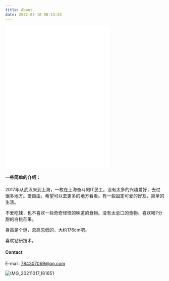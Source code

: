 ```yaml
---
title: About
date: 2022-03-10 00:13:53
---
```


<iframe frameborder="no" border="0" marginwidth="0" marginheight="0" width=330 height=450 src="//music.163.com/outchain/player?type=0&id=7020312267&auto=1&height=430"></iframe>

#### 一些简单的介绍：

2017年从武汉来到上海，一枚在上海奋斗的IT民工。没有太多的兴趣爱好，去过很多地方。爱自由，希望可以去更多的地方看看。有一些固定可爱的好友，简单的生活。

不爱吃辣，也不喜欢一些奇奇怪怪的味道的食物。没有太忌口的食物。喜欢喝7分甜的白桃芒果。

身高是个谜，忽高忽低的，大约176cm吧。

喜欢钻研技术。

#### Contact

E-mail: 784307069@qq.com

![IMG_20211017_181651](IMG_20211017_181651.jpg)
